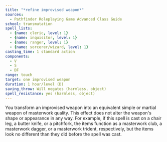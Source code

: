 ```yaml
---
title: "*refine improvised weapon*"
sources:
  - Pathfinder Roleplaying Game Advanced Class Guide
school: transmutation
spell_lists:
  - {name: cleric, level: 1}
  - {name: inquisitor, level: 1}
  - {name: ranger, level: 1}
  - {name: sorcerer/wizard, level: 1}
casting_time: 1 standard action
components:
  - V
  - S
  - DF
range: touch
target: one improvised weapon
duration: 1 hour/level (D)
saving_throw: Will negates (harmless, object)
spell_resistance: yes (harmless, object)
---
```


You transform an improvised weapon into an equivalent simple or martial weapon of masterwork quality. This effect does not alter the weapon's shape or appearance in any way. For example, if this spell is cast on a chair leg, a butter knife, or a pitchfork, the items function as a masterwork club, a masterwork dagger, or a masterwork trident, respectively, but the items look no different than they did before the spell was cast.

